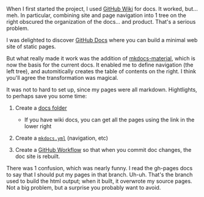
When I first started the project, I used [GitHub Wiki](https://github.com/valhuber/ApiLogicServer/wiki) for docs.  It worked, but... meh.  In particular, combining site and page navigation into 1 tree on the right obscured the organization of the docs... and product.  That's a serious problem.

I was delighted to discover [GitHub Docs](https://docs.github.com/en) where you can build a minimal web site of static pages.

But what really made it work was the addition of [mkdocs-material](https://squidfunk.github.io/mkdocs-material/getting-started/), which is now the basis for the current docs.  It enabled me to define navigation (the left tree), and automitically creates the table of contents on the right.  I think you'll agree the transformation was magical.

It was not to hard to set up, since my pages were all markdown.  Hightlights, to perhaps save you some time:

1. Create a [docs folder](https://github.com/valhuber/ApiLogicServer/tree/main/api_logic_server_cli/docs)

    * If you have wiki docs, you can get all the pages using the link in the lower right

2. Create a [```mkdocs.yml```](https://github.com/valhuber/ApiLogicServer/blob/main/mkdocs.yml) (navigation, etc)

3. Create a [GitHub Workflow](https://github.com/valhuber/ApiLogicServer/tree/main/.github/workflows) so that when you commit doc changes, the doc site is rebuilt.

There was 1 confusion, which was nearly funny.  I read the gh-pages docs to say that I should put my pages in that branch.  Uh-uh.  That's the branch used to build the html output; when it built, it overwrote my source pages.  Not a big problem, but a surprise you probably want to avoid.